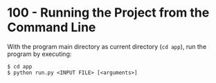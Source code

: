# 100 - Running the Project from the Command Line

With the program main directory as current directory (```cd app```), run the program by executing:

```
$ cd app
$ python run.py <INPUT FILE> [<arguments>]
```